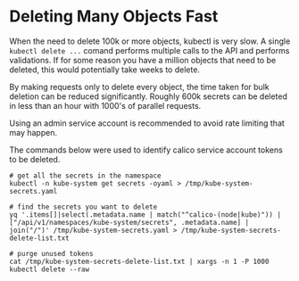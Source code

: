 # Deleting Many Objects Fast
When the need to delete 100k or more objects, kubectl is very slow. A single `kubectl delete ...` comand performs multiple calls to the API and performs validations. If for some reason you have a million objects that need to be deleted, this would potentially take weeks to delete.

By making requests only to delete every object, the time taken for bulk deletion can be reduced significantly. Roughly 600k secrets can be deleted in less than an hour with 1000's of parallel requests.

Using an admin service account is recommended to avoid rate limiting that may happen.

The commands below were used to identify calico service account tokens to be deleted. 
```
# get all the secrets in the namespace
kubectl -n kube-system get secrets -oyaml > /tmp/kube-system-secrets.yaml

# find the secrets you want to delete
yq '.items[]|select(.metadata.name | match("^calico-(node|kube)")) | ["/api/v1/namespaces/kube-system/secrets", .metadata.name] | join("/")' /tmp/kube-system-secrets.yaml > /tmp/kube-system-secrets-delete-list.txt

# purge unused tokens
cat /tmp/kube-system-secrets-delete-list.txt | xargs -n 1 -P 1000 kubectl delete --raw
```
